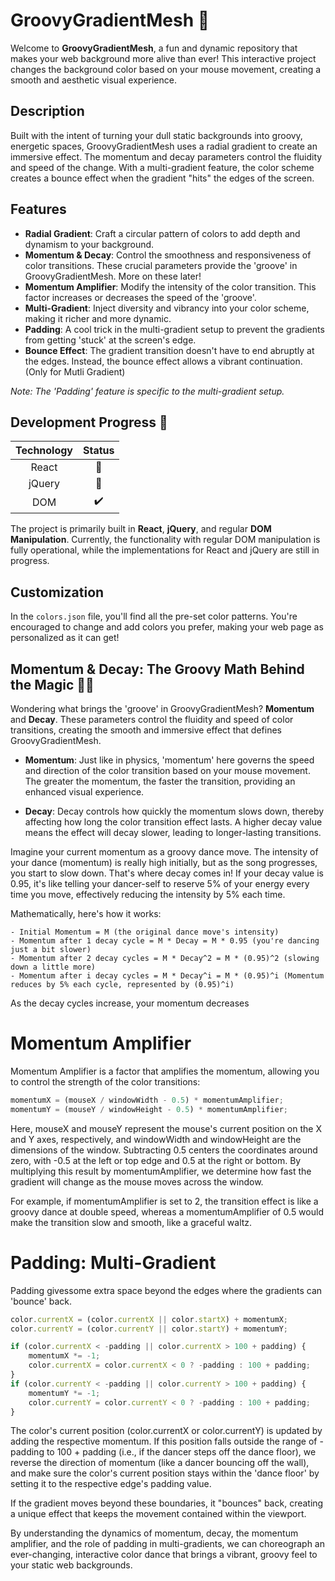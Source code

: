 # GroovyGradientMesh 🎨

Welcome to **GroovyGradientMesh**, a fun and dynamic repository that makes your web background more alive than ever! This interactive project changes the background color based on your mouse movement, creating a smooth and aesthetic visual experience.

## Description

Built with the intent of turning your dull static backgrounds into groovy, energetic spaces, GroovyGradientMesh uses a radial gradient to create an immersive effect. The momentum and decay parameters control the fluidity and speed of the change. With a multi-gradient feature, the color scheme creates a bounce effect when the gradient "hits" the edges of the screen. 

## Features

- **Radial Gradient**: Craft a circular pattern of colors to add depth and dynamism to your background.
- **Momentum & Decay**: Control the smoothness and responsiveness of color transitions. These crucial parameters provide the 'groove' in GroovyGradientMesh. More on these later!
- **Momentum Amplifier**: Modify the intensity of the color transition. This factor increases or decreases the speed of the 'groove'.
- **Multi-Gradient**: Inject diversity and vibrancy into your color scheme, making it richer and more dynamic.
- **Padding**: A cool trick in the multi-gradient setup to prevent the gradients from getting 'stuck' at the screen's edge.
- **Bounce Effect**: The gradient transition doesn't have to end abruptly at the edges. Instead, the bounce effect allows a vibrant continuation. (Only for Mutli Gradient)
  
*Note: The 'Padding' feature is specific to the multi-gradient setup.*


## Development Progress 🚧

| Technology | Status |
|:----------:|:------:|
|   React    |   🚧   |
|   jQuery   |   🚧   |
|     DOM    |   ✔️   |

The project is primarily built in **React**, **jQuery**, and regular **DOM Manipulation**. Currently, the functionality with regular DOM manipulation is fully operational, while the implementations for React and jQuery are still in progress.

## Customization

In the `colors.json` file, you'll find all the pre-set color patterns. You're encouraged to change and add colors you prefer, making your web page as personalized as it can get!

## Momentum & Decay: The Groovy Math Behind the Magic 🎩🔢

Wondering what brings the 'groove' in GroovyGradientMesh? **Momentum** and **Decay**. These parameters control the fluidity and speed of color transitions, creating the smooth and immersive effect that defines GroovyGradientMesh.

- **Momentum**: Just like in physics, 'momentum' here governs the speed and direction of the color transition based on your mouse movement. The greater the momentum, the faster the transition, providing an enhanced visual experience.

- **Decay**: Decay controls how quickly the momentum slows down, thereby affecting how long the color transition effect lasts. A higher decay value means the effect will decay slower, leading to longer-lasting transitions.

Imagine your current momentum as a groovy dance move. The intensity of your dance (momentum) is really high initially, but as the song progresses, you start to slow down. That's where decay comes in! If your decay value is 0.95, it's like telling your dancer-self to reserve 5% of your energy every time you move, effectively reducing the intensity by 5% each time.


Mathematically, here's how it works:
```
- Initial Momentum = M (the original dance move's intensity)
- Momentum after 1 decay cycle = M * Decay = M * 0.95 (you're dancing just a bit slower)
- Momentum after 2 decay cycles = M * Decay^2 = M * (0.95)^2 (slowing down a little more)
- Momentum after i decay cycles = M * Decay^i = M * (0.95)^i (Momentum reduces by 5% each cycle, represented by (0.95)^i)
```
As the decay cycles increase, your momentum decreases

# **Momentum Amplifier** 
Momentum Amplifier is a factor that amplifies the momentum, allowing you to control the strength of the color transitions:

```javascript
momentumX = (mouseX / windowWidth - 0.5) * momentumAmplifier;
momentumY = (mouseY / windowHeight - 0.5) * momentumAmplifier;

```
Here, mouseX and mouseY represent the mouse's current position on the X and Y axes, respectively, and windowWidth and windowHeight are the dimensions of the window. Subtracting 0.5 centers the coordinates around zero, with -0.5 at the left or top edge and 0.5 at the right or bottom. By multiplying this result by momentumAmplifier, we determine how fast the gradient will change as the mouse moves across the window.

For example, if momentumAmplifier is set to 2, the transition effect is like a groovy dance at double speed, whereas a momentumAmplifier of 0.5 would make the transition slow and smooth, like a graceful waltz.

# **Padding: Multi-Gradient**
Padding givessome extra space beyond the edges where the gradients can 'bounce' back.
``` javascript
color.currentX = (color.currentX || color.startX) + momentumX;
color.currentY = (color.currentY || color.startY) + momentumY;

if (color.currentX < -padding || color.currentX > 100 + padding) {
    momentumX *= -1;
    color.currentX = color.currentX < 0 ? -padding : 100 + padding;
}
if (color.currentY < -padding || color.currentY > 100 + padding) {
    momentumY *= -1;
    color.currentY = color.currentY < 0 ? -padding : 100 + padding;
}

```
The color's current position (color.currentX or color.currentY) is updated by adding the respective momentum. If this position falls outside the range of -padding to 100 + padding (i.e., if the dancer steps off the dance floor), we reverse the direction of momentum (like a dancer bouncing off the wall), and make sure the color's current position stays within the 'dance floor' by setting it to the respective edge's padding value.

If the gradient moves beyond these boundaries, it "bounces" back, creating a unique effect that keeps the movement contained within the viewport.

By understanding the dynamics of momentum, decay, the momentum amplifier, and the role of padding in multi-gradients, we can choreograph an ever-changing, interactive color dance that brings a vibrant, groovy feel to your static web backgrounds. 



